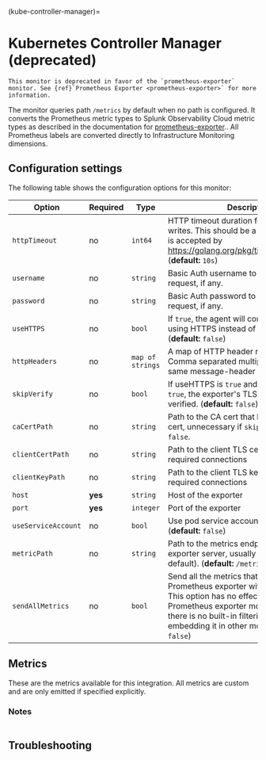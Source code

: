 
(kube-controller-manager)=

# Kubernetes Controller Manager (deprecated)

<meta name="Description" content="Use this Splunk Observability Cloud integration for the kube-controller-manager monitor. See benefits, install, configuration, and metrics">

```{note}
This monitor is deprecated in favor of the `prometheus-exporter` monitor. See {ref}`Prometheus Exporter <prometheus-exporter>` for more information.
```

The monitor queries path `/metrics` by default when no path is configured. It converts
the Prometheus metric types to Splunk Observability Cloud metric types as described in the documentation for <a class="external" href="../monitors-prometheus/prometheus-exporter.md" target="_blank">prometheus-exporter</a>.. All Prometheus labels are converted directly to Infrastructure Monitoring dimensions. 

## Configuration settings

The following table shows the configuration options for this monitor:

| Option | Required | Type | Description |
| --- | --- | --- | --- |
| `httpTimeout` | no | `int64` | HTTP timeout duration for both read and writes. This should be a duration string that is accepted by https://golang.org/pkg/time/#ParseDuration (**default:** `10s`) |
| `username` | no | `string` | Basic Auth username to use on each request, if any. |
| `password` | no | `string` | Basic Auth password to use on each request, if any. |
| `useHTTPS` | no | `bool` | If `true`, the agent will connect to the server using HTTPS instead of plain HTTP. (**default:** `false`) |
| `httpHeaders` | no | `map of strings` | A map of HTTP header names to values. Comma separated multiple values for the same message-header is supported. |
| `skipVerify` | no | `bool` | If useHTTPS is `true` and this option is also `true`, the exporter's TLS cert will not be verified. (**default:** `false`) |
| `caCertPath` | no | `string` | Path to the CA cert that has signed the TLS cert, unnecessary if `skipVerify` is set to `false`. |
| `clientCertPath` | no | `string` | Path to the client TLS cert to use for TLS required connections |
| `clientKeyPath` | no | `string` | Path to the client TLS key to use for TLS required connections |
| `host` | **yes** | `string` | Host of the exporter |
| `port` | **yes** | `integer` | Port of the exporter |
| `useServiceAccount` | no | `bool` | Use pod service account to authenticate. (**default:** `false`) |
| `metricPath` | no | `string` | Path to the metrics endpoint on the exporter server, usually `/metrics` (the default). (**default:** `/metrics`) |
| `sendAllMetrics` | no | `bool` | Send all the metrics that come out of the Prometheus exporter without any filtering. This option has no effect when using the Prometheus exporter monitor directly since there is no built-in filtering, only when embedding it in other monitors. (**default:** `false`) |

## Metrics

These are the metrics available for this integration. All metrics are custom and are only emitted if specified explicitly.

<div class="metrics-yaml" url="https://raw.githubusercontent.com/signalfx/splunk-otel-collector/main/internal/signalfx-agent/pkg/monitors/kubernetes/controllermanager/metadata.yaml"></div>

### Notes

```{include} /_includes/metric-defs.md
```

## Troubleshooting

```{include} /_includes/troubleshooting.md
```
